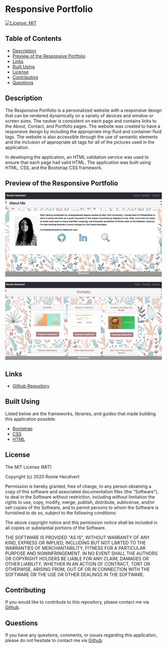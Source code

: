 # Responsive Portfolio

[![License: MIT](https://img.shields.io/badge/License-MIT-yellow.svg)](https://opensource.org/licenses/MIT)

## Table of Contents

- [Description](#description)
- [Preview of the Responsive Portfolio](#preview-of-the-responsive-portfolio)
- [Links](#links)
- [Built Using](#built-using)
- [License](#license)
- [Contributing](#contributing)
- [Questions](#questions)

## Description

The Responsive Portfolio is a personalized website with a responsive design that can be rendered dynamically on a variety of devices and window or screen sizes. The navbar is consistent on each page and contains links to the About, Contact, and Portfolio pages. The website was created to have a responsive design by including the appropriate img-fluid and container-fluid tags. The website is also accessible through the use of semantic elements and the inclusion of appropriate alt tags for all of the pictures used in the application.

In developing the application, an HTML validation service was used to ensure that each page had valid HTML. The application was built using HTML, CSS, and the Bootstrap CSS framework.

## Preview of the Responsive Portfolio

![About Me Preview](assets/images/aboutPreview.png)

![Portfolio Preview](assets/images/portfolioPreview.png)

## Links

- [Github Repository](https://github.com/rh9891/ResponsivePortfolio/)

## Built Using

Listed below are the frameworks, libraries, and guides that made building this application possible:

- [Bootstrap](https://reactjs.org/docs/context.html)
- [CSS](https://www.w3schools.com/css/)
- [HTML](https://getbootstrap.com/docs/4.5/getting-started/introduction/)

## License

The MIT License (MIT)

Copyright (c) 2020 Romie Hecdivert

Permission is hereby granted, free of charge, to any person obtaining a copy of this software and associated documentation files (the "Software"), to deal in the Software without restriction, including without limitation the rights to use, copy, modify, merge, publish, distribute, sublicense, and/or sell copies of the Software, and to permit persons to whom the Software is furnished to do so, subject to the following conditions:

The above copyright notice and this permission notice shall be included in all copies or substantial portions of the Software.

THE SOFTWARE IS PROVIDED "AS IS", WITHOUT WARRANTY OF ANY KIND, EXPRESS OR IMPLIED, INCLUDING BUT NOT LIMITED TO THE WARRANTIES OF MERCHANTABILITY, FITNESS FOR A PARTICULAR PURPOSE AND NONINFRINGEMENT. IN NO EVENT SHALL THE AUTHORS OR COPYRIGHT HOLDERS BE LIABLE FOR ANY CLAIM, DAMAGES OR OTHER LIABILITY, WHETHER IN AN ACTION OF CONTRACT, TORT OR OTHERWISE, ARISING FROM, OUT OF OR IN CONNECTION WITH THE SOFTWARE OR THE USE OR OTHER DEALINGS IN THE SOFTWARE.

## Contributing

If you would like to contribute to this repository, please contact me via [Github](https://github.com/rh9891).

## Questions

If you have any questions, comments, or issues regarding this application, please do not hesitate to contact me via [Github](https://github.com/rh9891).
